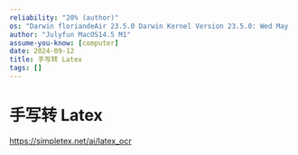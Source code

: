 ```yaml
---
reliability: "20% (author)"
os: "Darwin floriandeAir 23.5.0 Darwin Kernel Version 23.5.0: Wed May  1 20:16:51 PDT 2024; root:xnu-10063.121.3~5/RELEASE_ARM64_T8103 arm64"
author: "Julyfun MacOS14.5 M1"
assume-you-know: [computer]
date: 2024-09-12
title: 手写转 Latex
tags: []
---
```


# 手写转 Latex

https://simpletex.net/ai/latex_ocr

